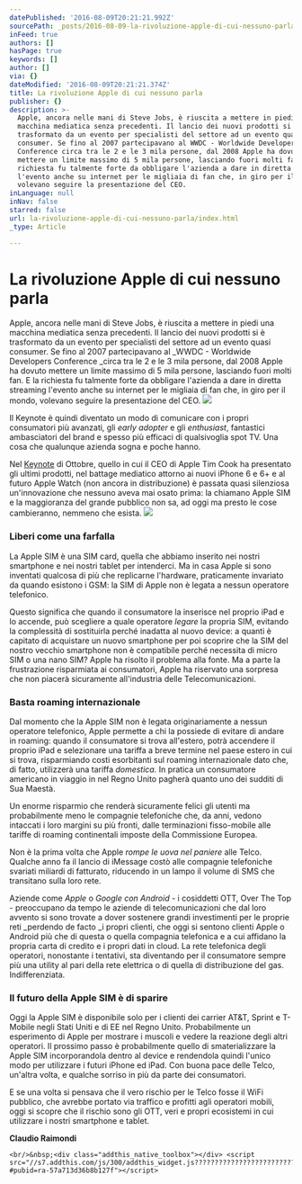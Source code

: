 ```yaml
---
datePublished: '2016-08-09T20:21:21.992Z'
sourcePath: _posts/2016-08-09-la-rivoluzione-apple-di-cui-nessuno-parla.md
inFeed: true
authors: []
hasPage: true
keywords: []
author: []
via: {}
dateModified: '2016-08-09T20:21:21.374Z'
title: La rivoluzione Apple di cui nessuno parla
publisher: {}
description: >-
  Apple, ancora nelle mani di Steve Jobs, è riuscita a mettere in piedi una
  macchina mediatica senza precedenti. Il lancio dei nuovi prodotti si è
  trasformato da un evento per specialisti del settore ad un evento quasi
  consumer. Se fino al 2007 partecipavano al WWDC - Worldwide Developers
  Conference circa tra le 2 e le 3 mila persone, dal 2008 Apple ha dovuto
  mettere un limite massimo di 5 mila persone, lasciando fuori molti fan. E la
  richiesta fu talmente forte da obbligare l'azienda a dare in diretta streaming
  l'evento anche su internet per le migliaia di fan che, in giro per il mondo,
  volevano seguire la presentazione del CEO.
inLanguage: null
inNav: false
starred: false
url: la-rivoluzione-apple-di-cui-nessuno-parla/index.html
_type: Article

---
```

# La rivoluzione Apple di cui nessuno parla

Apple, ancora nelle mani di Steve Jobs, è riuscita a mettere in piedi una macchina mediatica senza precedenti. Il lancio dei nuovi prodotti si è trasformato da un evento per specialisti del settore ad un evento quasi consumer. Se fino al 2007 partecipavano al _WWDC - Worldwide Developers Conference _circa tra le 2 e le 3 mila persone, dal 2008 Apple ha dovuto mettere un limite massimo di 5 mila persone, lasciando fuori molti fan. E la richiesta fu talmente forte da obbligare l'azienda a dare in diretta streaming l'evento anche su internet per le migliaia di fan che, in giro per il mondo, volevano seguire la presentazione del CEO.
![](https://the-grid-user-content.s3-us-west-2.amazonaws.com/7e464585-4ba8-4503-92fc-e3d1b73a96f6.jpg)

Il Keynote è quindi diventato un modo di comunicare con i propri consumatori più avanzati, gli _early adopter_ e gli _enthusiast_, fantastici ambasciatori del brand e spesso più efficaci di qualsivoglia spot TV. Una cosa che qualunque azienda sogna e poche hanno.

Nel [Keynote][0] di Ottobre, quello in cui il CEO di Apple Tim Cook ha presentato gli ultimi prodotti, nel battage mediatico attorno ai nuovi iPhone 6 e 6+ e al futuro Apple Watch (non ancora in distribuzione) è passata quasi silenziosa un'innovazione che nessuno aveva mai osato prima: la chiamano Apple SIM e la maggioranza del grande pubblico non sa, ad oggi ma presto le cose cambieranno, nemmeno che esista.
![](https://the-grid-user-content.s3-us-west-2.amazonaws.com/132f8696-4a8a-42c1-be18-aa9b0e7b8fd9.jpg)

### Liberi come una farfalla

La Apple SIM è una SIM card, quella che abbiamo inserito nei nostri smartphone e nei nostri tablet per intenderci. Ma in casa Apple si sono inventati qualcosa di più che replicarne l'hardware, praticamente invariato da quando esistono i GSM: la SIM di Apple non è legata a nessun operatore telefonico.

Questo significa che quando il consumatore la inserisce nel proprio iPad e lo accende, può scegliere a quale operatore _legare_ la propria SIM, evitando la complessità di sostituirla perché inadatta al nuovo device: a quanti è capitato di acquistare un nuovo smartphone per poi scoprire che la SIM del nostro vecchio smartphone non è compatibile perché necessita di micro SIM o una nano SIM? Apple ha risolto il problema alla fonte. Ma a parte la frustrazione risparmiata ai consumatori, Apple ha riservato una sorpresa che non piacerà sicuramente all'industria delle Telecomunicazioni.

### Basta roaming internazionale

Dal momento che la Apple SIM non è legata originariamente a nessun operatore telefonico, Apple permette a chi la possiede di evitare di andare in roaming: quando il consumatore si trova all'estero, potrà accendere il proprio iPad e selezionare una tariffa a breve termine nel paese estero in cui si trova, risparmiando costi esorbitanti sul roaming internazionale dato che, di fatto, utilizzerà una tariffa _domestica._ In pratica un consumatore americano in viaggio in nel Regno Unito pagherà quanto uno dei sudditi di Sua Maestà.

Un enorme risparmio che renderà sicuramente felici gli utenti ma probabilmente meno le compagnie telefoniche che, da anni, vedono intaccati i loro margini su più fronti, dalle terminazioni fisso-mobile alle tariffe di roaming continentali imposte della Commissione Europea.

Non è la prima volta che Apple _rompe le uova nel paniere_ alle Telco. Qualche anno fa il lancio di iMessage costò alle compagnie telefoniche svariati miliardi di fatturato, riducendo in un lampo il volume di SMS che transitano sulla loro rete.

Aziende come _Apple_ o _Google con Android -_ i cosiddetti OTT, Over The Top - preoccupano da tempo le aziende di telecomunicazioni che dal loro avvento si sono trovate a dover sostenere grandi investimenti per le proprie reti _perdendo de facto _i propri clienti, che oggi si sentono clienti Apple o Android più che di questa o quella compagnia telefonica e a cui affidano la propria carta di credito e i propri dati in cloud. La rete telefonica degli operatori, nonostante i tentativi, sta diventando per il consumatore sempre più una utility al pari della rete elettrica o di quella di distribuzione del gas. Indifferenziata.

### Il futuro della Apple SIM è di sparire

Oggi la Apple SIM è disponibile solo per i clienti dei carrier AT&T, Sprint e T-Mobile negli Stati Uniti e di EE nel Regno Unito. Probabilmente un esperimento di Apple per mostrare i muscoli e vedere la reazione degli altri operatori. Il prossimo passo è probabilmente quello di smaterializzare la Apple SIM incorporandola dentro al device e rendendola quindi l'unico modo per utilizzare i futuri iPhone ed iPad. Con buona pace delle Telco, un'altra volta, e qualche sorriso in più da parte dei consumatori.

E se una volta si pensava che il vero rischio per le Telco fosse il WiFi pubblico, che avrebbe portato via traffico e profitti agli operatori mobili, oggi si scopre che il rischio sono gli OTT, veri e propri ecosistemi in cui utilizzare i nostri smartphone e tablet.

**Claudio Raimondi**

    <br/>&nbsp;<div class="addthis_native_toolbox"></div> <script src="//s7.addthis.com/js/300/addthis_widget.js????????????????????????????????????#pubid=ra-57a713d36b8b127f"></script>



[0]: http://raimondi.link/1EHWgtP